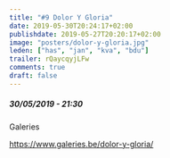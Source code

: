 ```yaml
---
title: "#9 Dolor Y Gloria"
date: 2019-05-30T20:24:17+02:00
publishdate: 2019-05-27T20:20:17+02:00
image: "posters/dolor-y-gloria.jpg"
leden: ["has", "jan", "kva", "bdu"]
trailer: rQaycqyjLFw
comments: true
draft: false
---
```


##### 30/05/2019 - 21:30

Galeries
<!--more-->

<https://www.galeries.be/dolor-y-gloria/>
